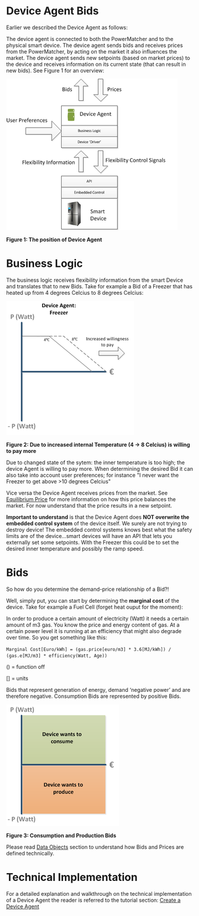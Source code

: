 # Device Agent Bids

Earlier we described the Device Agent as follows:

The device agent is connected to both the PowerMatcher and to the physical smart device. The device agent sends bids and receives prices from the PowerMatcher, by acting on the market it also influences the market. The device agent sends new setpoints (based on market prices) to the device and receives information on its current state (that can result in new bids). See Figure 1 for an overview:

![](DeviceAgentControl1.png)

**Figure 1: The position of Device Agent**

# Business Logic

The business logic receives flexibility information from the smart Device and translates that to new Bids. Take for example a Bid of a Freezer that has heated up from 4 degrees Celcius to 8 degrees Celcius:

![](FreezerHeatUp.png)

**Figure 2: Due to increased internal Temperature (4 -> 8 Celcius) is willing to pay more**

Due to changed state of the sytem: the inner temperature is too high; the device Agent is willing to pay more. When determining the desired Bid it can also take into account user preferences; for instance "I never want the Freezer to get above >10 degrees Celcius"

Vice versa the Device Agent receives prices from the market. See [Equilibrium Price](Equilibrium.md) for more information on how this price balances the market. For now understand that the price results in a new setpoint.

**Important to understand** is that the Device Agent does **NOT overwrite the embedded control system** of the device itself. We surely are not trying to destroy device! The embedded control systems knows best what the safety limits are of the device...smart devices will have an API that lets you externally set some setpoints. With the Freezer this could be to set the desired inner temperature and possibly the ramp speed.

# Bids

So how do you determine the demand-price relationship of a Bid?!

Well, simply put, you can start by determining the **marginal cost** of the device. Take for example a Fuel Cell (forget heat ouput for the moment):

In order to produce a certain amount of electricity (Watt) it needs a certain amount of m3 gas. You know the price and energy content of gas. At a certain power level it is running at an efficiency that might also degrade over time. So you get something like this:

`Marginal Cost[Euro/kWh] = (gas.price[euro/m3] * 3.6[MJ/kWh]) / (gas.e[MJ/m3] * efficiency(Watt, Age))`

() = function off

[] = units

Bids that represent generation of energy, demand ‘negative power’ and are therefore negative. Consumption Bids are represented by positive Bids. 

![Consumption and Production Bids!](BaseBid.png)

**Figure 3: Consumption and Production Bids**

Please read [Data Objects](DataObjects.md) section to understand how Bids and Prices are defined technically.

# Technical Implementation

For a detailed explanation and walkthrough on the technical implementation of a Device Agent the reader is referred to the tutorial section:
[Create a Device Agent](CreateADeviceAgent.md)

